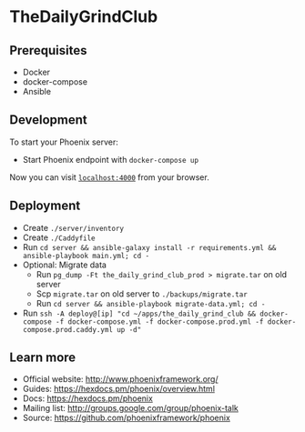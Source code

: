 # TheDailyGrindClub

## Prerequisites

  * Docker
  * docker-compose
  * Ansible

## Development

To start your Phoenix server:

  * Start Phoenix endpoint with `docker-compose up`

Now you can visit [`localhost:4000`](http://localhost:4000) from your browser.

## Deployment

  * Create `./server/inventory`
  * Create `./Caddyfile`
  * Run `cd server && ansible-galaxy install -r requirements.yml && ansible-playbook main.yml; cd -`
  * Optional: Migrate data
    * Run `pg_dump -Ft the_daily_grind_club_prod > migrate.tar` on old server
    * Scp `migrate.tar` on old server to `./backups/migrate.tar`
    * Run `cd server && ansible-playbook migrate-data.yml; cd -`
  * Run `ssh -A deploy@[ip] "cd ~/apps/the_daily_grind_club && docker-compose -f docker-compose.yml -f docker-compose.prod.yml -f docker-compose.prod.caddy.yml up -d"`

## Learn more

  * Official website: http://www.phoenixframework.org/
  * Guides: https://hexdocs.pm/phoenix/overview.html
  * Docs: https://hexdocs.pm/phoenix
  * Mailing list: http://groups.google.com/group/phoenix-talk
  * Source: https://github.com/phoenixframework/phoenix
